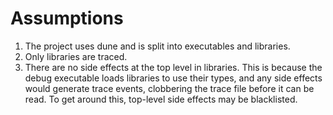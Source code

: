 
# Assumptions

1. The project uses dune and is split into executables and libraries.
2. Only libraries are traced.
3. There are no side effects at the top level in libraries. This is because the debug executable loads libraries to use their types, and any side effects would generate trace events, clobbering the trace file before it can be read. To get around this, top-level side effects may be blacklisted.
